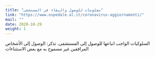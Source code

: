 ```yaml
---
title: "معلومات للوصول والبقاء في المستشفى"
link: "https://www.ospedale.al.it/coronavirus-aggiornamenti/"
mail: ""
date: 2020-10-29
weight: 1
---
```


السلوكيات الواجب اتباعها للوصول إلى المستشفى.
تذكر: الوصول إلى الأشخاص المرافقين غير مسموح به مع بعض الاستثناءات

